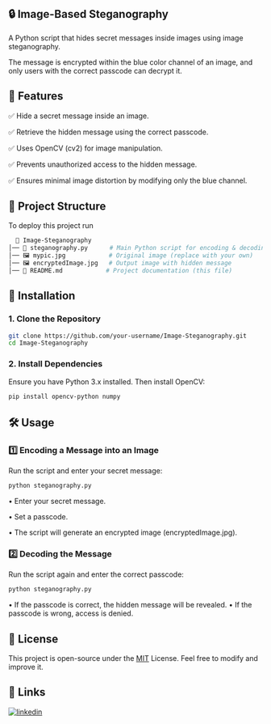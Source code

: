 
## 🔒 Image-Based Steganography


A Python script that hides secret messages inside images using image steganography.

The message is encrypted within the blue color channel of an image, and only users with the correct passcode can decrypt it.



## 📌 Features

✅ Hide a secret message inside an image.

✅ Retrieve the hidden message using the correct passcode.

✅ Uses OpenCV (cv2) for image manipulation.

✅ Prevents unauthorized access to the hidden message.

✅ Ensures minimal image distortion by modifying only the blue channel.


## 📂 Project Structure

To deploy this project run

```bash
  📁 Image-Steganography
│── 📄 steganography.py      # Main Python script for encoding & decoding
│── 🖼️ mypic.jpg            # Original image (replace with your own)
│── 🖼️ encryptedImage.jpg   # Output image with hidden message
│── 📄 README.md            # Project documentation (this file)
```


## 🚀 Installation

### 1. Clone the Repository


```bash
git clone https://github.com/your-username/Image-Steganography.git
cd Image-Steganography

```

### 2. Install Dependencies
Ensure you have Python 3.x installed. Then install OpenCV:

```bash
pip install opencv-python numpy

```
    
## 🛠 Usage

### 1️⃣ Encoding a Message into an Image
Run the script and enter your secret message:


```bash
python steganography.py

```

• Enter your secret message.

• Set a passcode.

• The script will generate an encrypted image (encryptedImage.jpg).

### 2️⃣ Decoding the Message
Run the script again and enter the correct passcode:


```bash
python steganography.py

```

• If the passcode is correct, the hidden message will be revealed.
• If the passcode is wrong, access is denied.
## 📜 License



This project is open-source under the [MIT](https://choosealicense.com/licenses/mit/) License. Feel free to modify and improve it.
## 🔗 Links
[![linkedin](https://img.shields.io/badge/linkedin-0A66C2?style=for-the-badge&logo=linkedin&logoColor=white)](https://www.linkedin.com/in/ankit-kumar-singh-081035320/)


